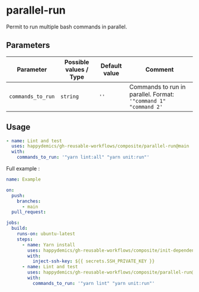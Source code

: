 # parallel-run

Permit to run multiple bash commands in parallel.

## Parameters

| Parameter         | Possible values / Type | Default value | Comment                                                         |
| ----------------- | ---------------------- | ------------- | --------------------------------------------------------------- |
| `commands_to_run` | `string`               | `''`          | Commands to run in parallel. Format: `'"command 1" "command 2'` |

## Usage

```yaml
- name: Lint and test
  uses: happydemics/gh-reusable-workflows/composite/parallel-run@main
  with:
    commands_to_run: '"yarn lint:all" "yarn unit:run"'
```

Full example :

```yaml
name: Example

on:
  push:
    branches:
      - main
  pull_request:

jobs:
  build:
    runs-on: ubuntu-latest
    steps:
      - name: Yarn install
        uses: happydemics/gh-reusable-workflows/composite/init-dependencies@main
        with:
          inject-ssh-key: ${{ secrets.SSH_PRIVATE_KEY }}
      - name: Lint and test
        uses: happydemics/gh-reusable-workflows/composite/parallel-run@main
        with:
          commands_to_run: '"yarn lint" "yarn unit:run"'
```
